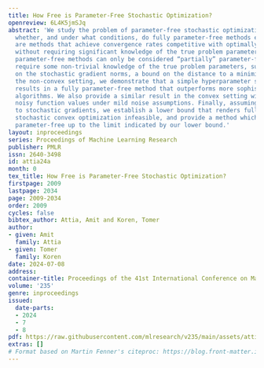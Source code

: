 ```yaml
---
title: How Free is Parameter-Free Stochastic Optimization?
openreview: 6L4K5jmSJq
abstract: 'We study the problem of parameter-free stochastic optimization, inquiring
  whether, and under what conditions, do fully parameter-free methods exist: these
  are methods that achieve convergence rates competitive with optimally tuned methods,
  without requiring significant knowledge of the true problem parameters. Existing
  parameter-free methods can only be considered “partially” parameter-free, as they
  require some non-trivial knowledge of the true problem parameters, such as a bound
  on the stochastic gradient norms, a bound on the distance to a minimizer, etc. In
  the non-convex setting, we demonstrate that a simple hyperparameter search technique
  results in a fully parameter-free method that outperforms more sophisticated state-of-the-art
  algorithms. We also provide a similar result in the convex setting with access to
  noisy function values under mild noise assumptions. Finally, assuming only access
  to stochastic gradients, we establish a lower bound that renders fully parameter-free
  stochastic convex optimization infeasible, and provide a method which is (partially)
  parameter-free up to the limit indicated by our lower bound.'
layout: inproceedings
series: Proceedings of Machine Learning Research
publisher: PMLR
issn: 2640-3498
id: attia24a
month: 0
tex_title: How Free is Parameter-Free Stochastic Optimization?
firstpage: 2009
lastpage: 2034
page: 2009-2034
order: 2009
cycles: false
bibtex_author: Attia, Amit and Koren, Tomer
author:
- given: Amit
  family: Attia
- given: Tomer
  family: Koren
date: 2024-07-08
address:
container-title: Proceedings of the 41st International Conference on Machine Learning
volume: '235'
genre: inproceedings
issued:
  date-parts:
  - 2024
  - 7
  - 8
pdf: https://raw.githubusercontent.com/mlresearch/v235/main/assets/attia24a/attia24a.pdf
extras: []
# Format based on Martin Fenner's citeproc: https://blog.front-matter.io/posts/citeproc-yaml-for-bibliographies/
---
```

